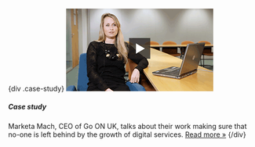 {div .case-study}
[![Watch the video](/assets/images/strategy/case-studies/assisted-digital/marketa.png)](case-studies/assisted-digital/)

##### Case study

Marketa Mach, CEO of Go ON UK, talks about their work making sure that no-one is left behind by the growth of digital services. [Read more »](case-studies/assisted-digital/)
{/div}